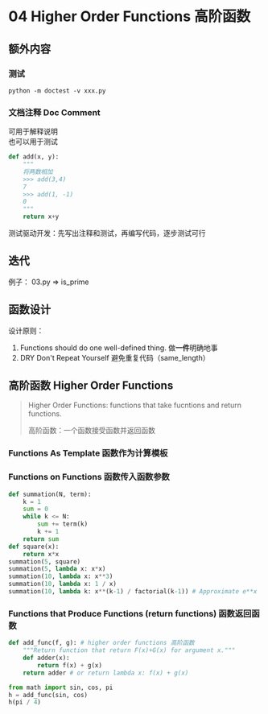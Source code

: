 # 04 Higher Order Functions 高阶函数

## 额外内容

### 测试

```console
python -m doctest -v xxx.py
```

### 文档注释 Doc Comment
可用于解释说明<br>
也可以用于测试

```python
def add(x, y):
    """ 
    将两数相加
    >>> add(3,4)
    7
    >>> add(1, -1)
    0
    """
    return x+y
```
测试驱动开发：先写出注释和测试，再编写代码，逐步测试可行


## 迭代
例子： 03.py => is_prime

## 函数设计

设计原则：
1. Functions should do one well-defined thing. 做**一件**明确地事
2. DRY Don't Repeat Yourself 避免重复代码（same_length）

## 高阶函数 Higher Order Functions

> Higher Order Functions: functions that take fucntions and return functions.
> 
> 高阶函数：一个函数接受函数并返回函数

### Functions As Template 函数作为计算模板

### Functions on Functions 函数传入函数参数
```python
def summation(N, term):
    k = 1
    sum = 0
    while k <= N:
        sum += term(k)
        k += 1
    return sum
def square(x):
    return x*x
summation(5, square)
summation(5, lambda x: x*x)
summation(10, lambda x: x**3)
summation(10, lambda x: 1 / x)
summation(10, lambda k: x**(k-1) / factorial(k-1)) # Approximate e**x
```

### Functions that Produce Functions (return functions) 函数返回函数
```python
def add_func(f, g): # higher order functions 高阶函数
    """Return function that return F(x)+G(x) for argument x."""
    def adder(x):
        return f(x) + g(x)
    return adder # or return lambda x: f(x) + g(x)

from math import sin, cos, pi
h = add_func(sin, cos)
h(pi / 4)
```